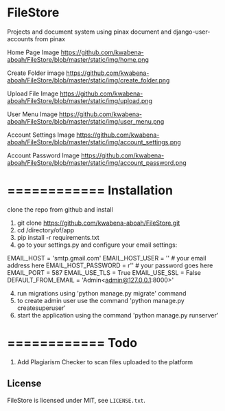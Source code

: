 # FileStore
Projects and document system using pinax document and django-user-accounts from pinax

Home Page Image
https://github.com/kwabena-aboah/FileStore/blob/master/static/img/home.png

Create Folder image
https://github.com/kwabena-aboah/FileStore/blob/master/static/img/create_folder.png

Upload File Image
https://github.com/kwabena-aboah/FileStore/blob/master/static/img/upload.png

User Menu Image
https://github.com/kwabena-aboah/FileStore/blob/master/static/img/user_menu.png

Account Settings Image
https://github.com/kwabena-aboah/FileStore/blob/master/static/img/account_settings.png

Account Password Image
https://github.com/kwabena-aboah/FileStore/blob/master/static/img/account_password.png


============
Installation
============
clone the repo from github and install
1. git clone https://github.com/kwabena-aboah/FileStore.git
2. cd /directory/of/app
3. pip install -r requirements.txt
4. go to your settings.py and configure your email settings:

  EMAIL_HOST = 'smtp.gmail.com'
  EMAIL_HOST_USER = '' # your email address here
  EMAIL_HOST_PASSWORD = r'' # your password goes here
  EMAIL_PORT = 587
  EMAIL_USE_TLS = True
  EMAIL_USE_SSL = False
  DEFAULT_FROM_EMAIL = 'Admin<admin@127.0.0.1:8000>'
  
4. run migrations using 'python manage.py migrate' command
5. to create admin user use the command 'python manage.py createsuperuser'
6. start the application using the command 'python manage.py runserver'

============
Todo
============
1. Add Plagiarism Checker to scan files uploaded to the platform


License
-------
FileStore is licensed under MIT, see ``LICENSE.txt``.

